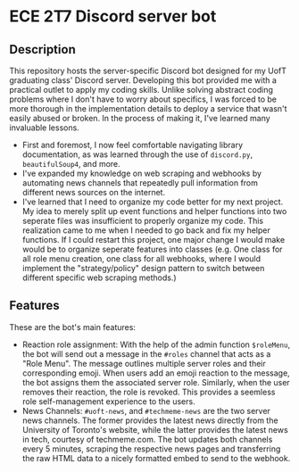 # ECE 2T7 Discord server bot
## Description
This repository hosts the server-specific Discord bot designed for my UofT graduating class' Discord server. Developing this bot provided me with a practical outlet to apply my coding skills. Unlike solving abstract coding problems where I don't have to worry about specifics, I was forced to be more thorough in the implementation details to deploy a service that wasn't easily abused or broken. In the process of making it, I've learned many invaluable lessons. 
- First and foremost, I now feel comfortable navigating library documentation, as was learned through the use of `discord.py`, `beautifulSoup4`, and more. 
- I've expanded my knowledge on web scraping and webhooks by automating news channels that repeatedly pull information from different news sources on the internet.
- I've learned that I need to organize my code better for my next project. My idea to merely split up event functions and helper functions into two seperate files was insufficient to properly organize my code. This realization came to me when I needed to go back and fix my helper functions. If I could restart this project, one major change I would make would be to organize seperate features into classes (e.g. One class for all role menu creation, one class for all webhooks, where I would implement the "strategy/policy" design pattern to switch between different specific web scraping methods.)

## Features
These are the bot's main features:
- Reaction role assignment: With the help of the admin function `$roleMenu`, the bot will send out a message in the `#roles` channel that acts as a "Role Menu". The message outlines multiple server roles and their corresponding emoji. When users add an emoji reaction to the message, the bot assigns them the associated server role. Similarly, when the user removes their reaction, the role is revoked. This provides a seemless role self-management experience to the users.
- News Channels: `#uoft-news`, and `#techmeme-news` are the two server news channels. The former provides the latest news directly from the University of Toronto's website, while the latter provides the latest news in tech, courtesy of techmeme.com. The bot updates both channels every 5 minutes, scraping the respective news pages and transferring the raw HTML data to a nicely formatted embed to send to the webhook.
